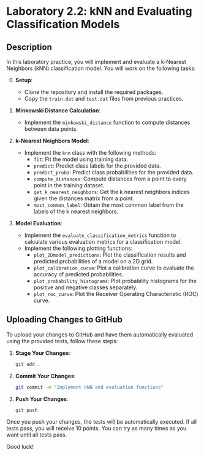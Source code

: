 # Laboratory 2.2: kNN and Evaluating Classification Models

## Description

In this laboratory practice, you will implement and evaluate a k-Nearest Neighbors (kNN) classification model. You will work on the following tasks:

0. **Setup**:
   - Clone the repository and install the required packages.
   - Copy the `train.dat` and `test.dat` files from previous practices.

1. **Minkowski Distance Calculation**:
   - Implement the `minkowski_distance` function to compute distances between data points.

2. **k-Nearest Neighbors Model**:
   - Implement the `knn` class with the following methods:
     - `fit`: Fit the model using training data.
     - `predict`: Predict class labels for the provided data.
     - `predict_proba`: Predict class probabilities for the provided data.
     - `compute_distances`: Compute distances from a point to every point in the training dataset.
     - `get_k_nearest_neighbors`: Get the k nearest neighbors indices given the distances matrix from a point.
     - `most_common_label`: Obtain the most common label from the labels of the k nearest neighbors.

3. **Model Evaluation**:
   - Implement the `evaluate_classification_metrics` function to calculate various evaluation metrics for a classification model.
   - Implement the following plotting functions:
     - `plot_2Dmodel_predictions`: Plot the classification results and predicted probabilities of a model on a 2D grid.
     - `plot_calibration_curve`: Plot a calibration curve to evaluate the accuracy of predicted probabilities.
     - `plot_probability_histograms`: Plot probability histograms for the positive and negative classes separately.
     - `plot_roc_curve`: Plot the Receiver Operating Characteristic (ROC) curve.

## Uploading Changes to GitHub

To upload your changes to GitHub and have them automatically evaluated using the provided tests, follow these steps:

1. **Stage Your Changes**:
   ```sh
   git add .
    ```
2. **Commit Your Changes**:
    ```sh
    git commit -m "Implement kNN and evaluation functions"
    ```
3. **Push Your Changes**:
    ```sh
    git push 
    ```

Once you push your changes, the tests will be automatically executed. If all tests pass, you will receive 10 points. You can try as many times as you want until all tests pass.

Good luck!